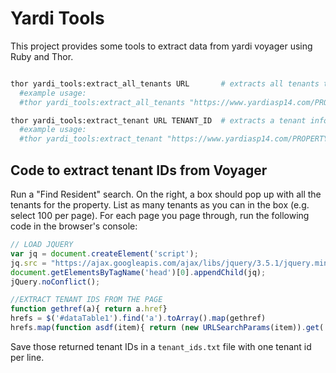 # Yardi Tools

This project provides some tools to extract data from yardi voyager using Ruby and Thor.

```bash

thor yardi_tools:extract_all_tenants URL       # extracts all tenants to a CSV out.csv
  #example usage:
  #thor yardi_tools:extract_all_tenants "https://www.yardiasp14.com/PROPERTY_ID/pages/ResResident.aspx?ResidentId=TENANT_ID&sMessage="

thor yardi_tools:extract_tenant URL TENANT_ID  # extracts a tenant information from a url and writes it to standard output
  #example usage:
  #thor yardi_tools:extract_tenant "https://www.yardiasp14.com/PROPERTY_ID/pages/ResResident.aspx?ResidentId=TENANT_ID&sMessage=" 1234

```

## Code to extract tenant IDs from Voyager

Run a "Find Resident" search.  On the right, a box should pop up with all the tenants for the property.  List as many tenants as you can in the box (e.g. select 100 per page).
For each page you page through, run the following code in the browser's console:

```js
// LOAD JQUERY
var jq = document.createElement('script');
jq.src = "https://ajax.googleapis.com/ajax/libs/jquery/3.5.1/jquery.min.js";
document.getElementsByTagName('head')[0].appendChild(jq);
jQuery.noConflict();

//EXTRACT TENANT IDS FROM THE PAGE
function gethref(a){ return a.href}
hrefs = $('#dataTable1').find('a').toArray().map(gethref)
hrefs.map(function asdf(item){ return (new URLSearchParams(item)).get('TenantId') })
```

Save those returned tenant IDs in a `tenant_ids.txt` file with one tenant id per line.